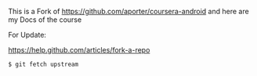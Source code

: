 This is a Fork of https://github.com/aporter/coursera-android and here are my Docs of the course

For Update:

https://help.github.com/articles/fork-a-repo

```bash
$ git fetch upstream
```
